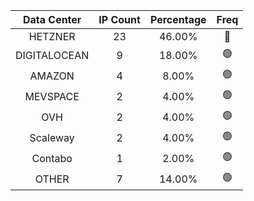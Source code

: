| Data Center | IP Count | Percentage | Freq |
|:------------:|:--------:|:-----------:|:-----:|
| HETZNER | 23 | 46.00% | 🔴 |
| DIGITALOCEAN | 9 | 18.00% | 🟢 |
| AMAZON | 4 | 8.00% | 🟢 |
| MEVSPACE | 2 | 4.00% | 🟢 |
| OVH | 2 | 4.00% | 🟢 |
| Scaleway | 2 | 4.00% | 🟢 |
| Contabo | 1 | 2.00% | 🟢 |
| OTHER | 7 | 14.00% | 🟢 |